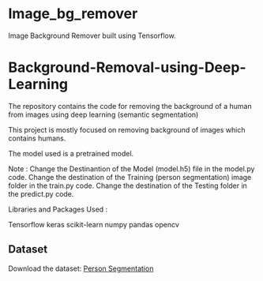 # Image_bg_remover
Image Background Remover built using Tensorflow.

# Background-Removal-using-Deep-Learning

The repository contains the code for removing the background of a human from images using deep learning (semantic segmentation)

This project is mostly focused on removing background of images which contains humans.

The model used is a pretrained model.

Note : 
Change the Destinantion of the Model (model.h5) file in the model.py code. 
Change the destination of the Training (person segmentation) image folder in the train.py code.
Change the destination of the Testing folder in the predict.py code.

Libraries and Packages Used : 

Tensorflow
keras
scikit-learn
numpy
pandas
opencv


## Dataset
Download the dataset: [Person Segmentation](https://www.kaggle.com/datasets/nikhilroxtomar/person-segmentation/download?datasetVersionNumber=1)


